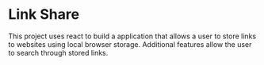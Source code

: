 # Link Share

This project uses react to build a application that allows a user to store links to websites using local browser storage. Additional features allow the user to search through stored links.



